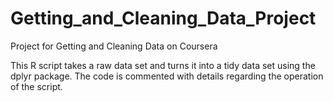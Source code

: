 # Getting_and_Cleaning_Data_Project
 Project for Getting and Cleaning Data on Coursera

This R script takes a raw data set and turns it into a tidy data set using the dplyr package.
The code is commented with details regarding the operation of the script.

